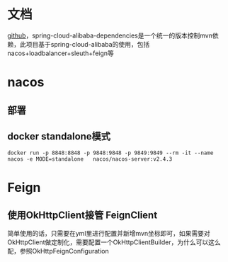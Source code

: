 
# 文档

[github](https://github.com/alibaba/spring-cloud-alibaba)，spring-cloud-alibaba-dependencies是一个统一的版本控制mvn依赖，此项目基于spring-cloud-alibaba的使用，包括nacos+loadbalancer+sleuth+feign等

# nacos
## 部署

## docker standalone模式

```shell
docker run -p 8848:8848 -p 9848:9848 -p 9849:9849 --rm -it --name nacos -e MODE=standalone   nacos/nacos-server:v2.4.3
```



# Feign

## 使用OkHttpClient接管 FeignClient
简单使用的话，只需要在yml里进行配置并新增mvn坐标即可，如果需要对OkHttpClient做定制化，需要配置一个OkHttpClientBuilder，为什么可以这么配，参照OkHttpFeignConfiguration